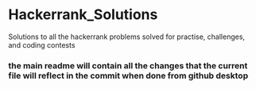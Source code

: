 # Hackerrank_Solutions
Solutions to all the hackerrank problems solved for practise, challenges, and coding contests

### the main readme will contain all the changes that the current file will reflect in the commit when done from github desktop
